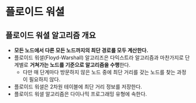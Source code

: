 # 플로이드 워셜

## 플로이드 워셜 알고리즘 개요
- **모든 노드에서 다른 모든 노드까지의 최단 경로를 모두 계산한다.**
- 플로이드 워셜(Floyd-Warshall) 알고리즈은 다익스트라 알고리즘과 마찬가지로 단계별로 **거쳐가는 노드를 기준으로 알고리즘을 수행**한다.
    - 다만 매 단계마다 방문하지 않은 노드 중에 최단 거리를 갖는 노드를 찾는 과정이 필요하지 않다.
- 플로이드 워셜은 2차원 테이블에 최단 거리 정보를 저장한다.
- 플로이드 워셜 알고리즘은 다이나믹 프로그래밍 유형에 속한다.
